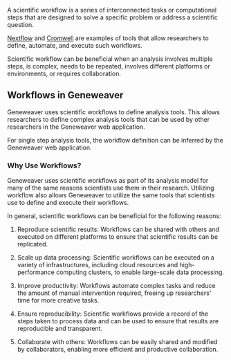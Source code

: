
A scientific workflow is a series of interconnected tasks or computational steps 
that are designed to solve a specific problem or address a scientific question. 

[Nextflow](https://www.nextflow.io/) and 
[Cromwell](https://cromwell.readthedocs.io/en/stable/) are examples of tools that allow 
researchers to define, automate, and execute such workflows.

Scientific workflow can be beneficial when an analysis involves multiple steps, is 
complex, needs to be repeated, involves different platforms or environments, or requires
collaboration.

## Workflows in Geneweaver
Geneweaver uses scientific workflows to define analysis tools. This allows researchers
to define complex analysis tools that can be used by other researchers in the Geneweaver
web application.

For single step analysis tools, the workflow definition can be inferred by the 
Geneweaver web application. 

### Why Use Workflows?
Geneweaver uses scientific workflows as part of its analysis model for many of the 
same reasons scientists use them in their research. Utilizing workflow also allows
Geneweaver to utilize the same tools that scientists use to define and execute their
workflows.

In general, scientific workflows can be beneficial for the following reasons:

1) Reproduce scientific results: Workflows can be shared with others and executed on 
different platforms to ensure that scientific results can be replicated.

2) Scale up data processing: Scientific workflows can be executed on a variety of 
infrastructures, including cloud resources and high-performance computing clusters, to 
enable large-scale data processing.

3) Improve productivity: Workflows automate complex tasks and reduce the amount of 
manual intervention required, freeing up researchers' time for more creative tasks.

4) Ensure reproducibility: Scientific workflows provide a record of the steps taken to 
process data and can be used to ensure that results are reproducible and transparent.

5) Collaborate with others: Workflows can be easily shared and modified by collaborators, 
enabling more efficient and productive collaboration.